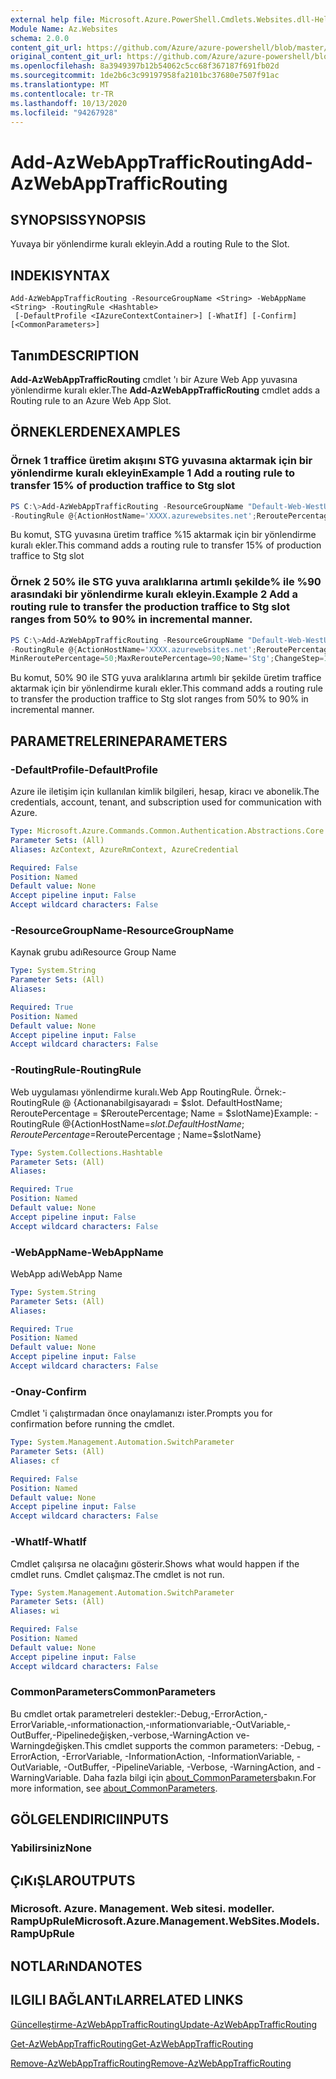 ```yaml
---
external help file: Microsoft.Azure.PowerShell.Cmdlets.Websites.dll-Help.xml
Module Name: Az.Websites
schema: 2.0.0
content_git_url: https://github.com/Azure/azure-powershell/blob/master/src/Websites/Websites/help/Add-AzWebAppTrafficRouting.md
original_content_git_url: https://github.com/Azure/azure-powershell/blob/master/src/Websites/Websites/help/Add-AzWebAppTrafficRouting.md
ms.openlocfilehash: 8a3949397b12b54062c5cc68f367187f691fb02d
ms.sourcegitcommit: 1de2b6c3c99197958fa2101bc37680e7507f91ac
ms.translationtype: MT
ms.contentlocale: tr-TR
ms.lasthandoff: 10/13/2020
ms.locfileid: "94267928"
---
```

# <span data-ttu-id="ae9e5-101">Add-AzWebAppTrafficRouting</span><span class="sxs-lookup"><span data-stu-id="ae9e5-101">Add-AzWebAppTrafficRouting</span></span>

## <span data-ttu-id="ae9e5-102">SYNOPSIS</span><span class="sxs-lookup"><span data-stu-id="ae9e5-102">SYNOPSIS</span></span>
<span data-ttu-id="ae9e5-103">Yuvaya bir yönlendirme kuralı ekleyin.</span><span class="sxs-lookup"><span data-stu-id="ae9e5-103">Add a routing Rule to the Slot.</span></span>

## <span data-ttu-id="ae9e5-104">INDEKI</span><span class="sxs-lookup"><span data-stu-id="ae9e5-104">SYNTAX</span></span>

```
Add-AzWebAppTrafficRouting -ResourceGroupName <String> -WebAppName <String> -RoutingRule <Hashtable>
 [-DefaultProfile <IAzureContextContainer>] [-WhatIf] [-Confirm] [<CommonParameters>]
```

## <span data-ttu-id="ae9e5-105">Tanım</span><span class="sxs-lookup"><span data-stu-id="ae9e5-105">DESCRIPTION</span></span>
<span data-ttu-id="ae9e5-106">**Add-AzWebAppTrafficRouting** cmdlet 'ı bir Azure Web App yuvasına yönlendirme kuralı ekler.</span><span class="sxs-lookup"><span data-stu-id="ae9e5-106">The **Add-AzWebAppTrafficRouting** cmdlet adds a Routing rule to an Azure Web App Slot.</span></span>

## <span data-ttu-id="ae9e5-107">ÖRNEKLERDEN</span><span class="sxs-lookup"><span data-stu-id="ae9e5-107">EXAMPLES</span></span>

### <span data-ttu-id="ae9e5-108">Örnek 1 traffice üretim akışını STG yuvasına aktarmak için bir yönlendirme kuralı ekleyin</span><span class="sxs-lookup"><span data-stu-id="ae9e5-108">Example 1 Add a routing rule to transfer 15% of production traffice to  Stg slot</span></span>
```powershell
PS C:\>Add-AzWebAppTrafficRouting -ResourceGroupName "Default-Web-WestUS" -WebAppName "ContosoSite" 
-RoutingRule @{ActionHostName='XXXX.azurewebsites.net';ReroutePercentage=15;Name='Stg'}
```

<span data-ttu-id="ae9e5-109">Bu komut, STG yuvasına üretim traffice %15 aktarmak için bir yönlendirme kuralı ekler.</span><span class="sxs-lookup"><span data-stu-id="ae9e5-109">This command adds a routing rule to transfer 15% of production traffice to  Stg slot</span></span>

### <span data-ttu-id="ae9e5-110">Örnek 2 50% ile STG yuva aralıklarına artımlı şekilde% ile %90 arasındaki bir yönlendirme kuralı ekleyin.</span><span class="sxs-lookup"><span data-stu-id="ae9e5-110">Example 2 Add a routing rule to transfer the production traffice to Stg slot ranges from 50% to 90% in incremental manner.</span></span>
```powershell
PS C:\>Add-AzWebAppTrafficRouting -ResourceGroupName "Default-Web-WestUS" -WebAppName "ContosoSite" 
-RoutingRule @{ActionHostName='XXXX.azurewebsites.net';ReroutePercentage=50;ChangeIntervalInMinutes=1;
MinReroutePercentage=50;MaxReroutePercentage=90;Name='Stg';ChangeStep=10}
```

<span data-ttu-id="ae9e5-111">Bu komut, 50% 90 ile STG yuva aralıklarına artımlı bir şekilde üretim traffice aktarmak için bir yönlendirme kuralı ekler.</span><span class="sxs-lookup"><span data-stu-id="ae9e5-111">This command adds a routing rule to transfer the production traffice to Stg slot ranges from 50% to 90% in incremental manner.</span></span>

## <span data-ttu-id="ae9e5-112">PARAMETRELERINE</span><span class="sxs-lookup"><span data-stu-id="ae9e5-112">PARAMETERS</span></span>

### <span data-ttu-id="ae9e5-113">-DefaultProfile</span><span class="sxs-lookup"><span data-stu-id="ae9e5-113">-DefaultProfile</span></span>
<span data-ttu-id="ae9e5-114">Azure ile iletişim için kullanılan kimlik bilgileri, hesap, kiracı ve abonelik.</span><span class="sxs-lookup"><span data-stu-id="ae9e5-114">The credentials, account, tenant, and subscription used for communication with Azure.</span></span>

```yaml
Type: Microsoft.Azure.Commands.Common.Authentication.Abstractions.Core.IAzureContextContainer
Parameter Sets: (All)
Aliases: AzContext, AzureRmContext, AzureCredential

Required: False
Position: Named
Default value: None
Accept pipeline input: False
Accept wildcard characters: False
```

### <span data-ttu-id="ae9e5-115">-ResourceGroupName</span><span class="sxs-lookup"><span data-stu-id="ae9e5-115">-ResourceGroupName</span></span>
<span data-ttu-id="ae9e5-116">Kaynak grubu adı</span><span class="sxs-lookup"><span data-stu-id="ae9e5-116">Resource Group Name</span></span>

```yaml
Type: System.String
Parameter Sets: (All)
Aliases:

Required: True
Position: Named
Default value: None
Accept pipeline input: False
Accept wildcard characters: False
```

### <span data-ttu-id="ae9e5-117">-RoutingRule</span><span class="sxs-lookup"><span data-stu-id="ae9e5-117">-RoutingRule</span></span>
<span data-ttu-id="ae9e5-118">Web uygulaması yönlendirme kuralı.</span><span class="sxs-lookup"><span data-stu-id="ae9e5-118">Web App RoutingRule.</span></span>
<span data-ttu-id="ae9e5-119">Örnek:-RoutingRule @ {Actionanabilgisayaradı = $slot. DefaultHostName; ReroutePercentage = $ReroutePercentage; Name = $slotName}</span><span class="sxs-lookup"><span data-stu-id="ae9e5-119">Example: -RoutingRule @{ActionHostName=$slot.DefaultHostName ; ReroutePercentage=$ReroutePercentage ; Name=$slotName}</span></span>

```yaml
Type: System.Collections.Hashtable
Parameter Sets: (All)
Aliases:

Required: True
Position: Named
Default value: None
Accept pipeline input: False
Accept wildcard characters: False
```

### <span data-ttu-id="ae9e5-120">-WebAppName</span><span class="sxs-lookup"><span data-stu-id="ae9e5-120">-WebAppName</span></span>
<span data-ttu-id="ae9e5-121">WebApp adı</span><span class="sxs-lookup"><span data-stu-id="ae9e5-121">WebApp Name</span></span>

```yaml
Type: System.String
Parameter Sets: (All)
Aliases:

Required: True
Position: Named
Default value: None
Accept pipeline input: False
Accept wildcard characters: False
```

### <span data-ttu-id="ae9e5-122">-Onay</span><span class="sxs-lookup"><span data-stu-id="ae9e5-122">-Confirm</span></span>
<span data-ttu-id="ae9e5-123">Cmdlet 'i çalıştırmadan önce onaylamanızı ister.</span><span class="sxs-lookup"><span data-stu-id="ae9e5-123">Prompts you for confirmation before running the cmdlet.</span></span>

```yaml
Type: System.Management.Automation.SwitchParameter
Parameter Sets: (All)
Aliases: cf

Required: False
Position: Named
Default value: None
Accept pipeline input: False
Accept wildcard characters: False
```

### <span data-ttu-id="ae9e5-124">-WhatIf</span><span class="sxs-lookup"><span data-stu-id="ae9e5-124">-WhatIf</span></span>
<span data-ttu-id="ae9e5-125">Cmdlet çalışırsa ne olacağını gösterir.</span><span class="sxs-lookup"><span data-stu-id="ae9e5-125">Shows what would happen if the cmdlet runs.</span></span>
<span data-ttu-id="ae9e5-126">Cmdlet çalışmaz.</span><span class="sxs-lookup"><span data-stu-id="ae9e5-126">The cmdlet is not run.</span></span>

```yaml
Type: System.Management.Automation.SwitchParameter
Parameter Sets: (All)
Aliases: wi

Required: False
Position: Named
Default value: None
Accept pipeline input: False
Accept wildcard characters: False
```

### <span data-ttu-id="ae9e5-127">CommonParameters</span><span class="sxs-lookup"><span data-stu-id="ae9e5-127">CommonParameters</span></span>
<span data-ttu-id="ae9e5-128">Bu cmdlet ortak parametreleri destekler:-Debug,-ErrorAction,-ErrorVariable,-ınformationaction,-ınformationvariable,-OutVariable,-OutBuffer,-Pipelinedeğişken,-verbose,-WarningAction ve-Warningdeğişken.</span><span class="sxs-lookup"><span data-stu-id="ae9e5-128">This cmdlet supports the common parameters: -Debug, -ErrorAction, -ErrorVariable, -InformationAction, -InformationVariable, -OutVariable, -OutBuffer, -PipelineVariable, -Verbose, -WarningAction, and -WarningVariable.</span></span> <span data-ttu-id="ae9e5-129">Daha fazla bilgi için [about_CommonParameters](http://go.microsoft.com/fwlink/?LinkID=113216)bakın.</span><span class="sxs-lookup"><span data-stu-id="ae9e5-129">For more information, see [about_CommonParameters](http://go.microsoft.com/fwlink/?LinkID=113216).</span></span>

## <span data-ttu-id="ae9e5-130">GÖLGELENDIRICI</span><span class="sxs-lookup"><span data-stu-id="ae9e5-130">INPUTS</span></span>

### <span data-ttu-id="ae9e5-131">Yabilirsiniz</span><span class="sxs-lookup"><span data-stu-id="ae9e5-131">None</span></span>

## <span data-ttu-id="ae9e5-132">ÇıKıŞLAR</span><span class="sxs-lookup"><span data-stu-id="ae9e5-132">OUTPUTS</span></span>

### <span data-ttu-id="ae9e5-133">Microsoft. Azure. Management. Web sitesi. modeller. RampUpRule</span><span class="sxs-lookup"><span data-stu-id="ae9e5-133">Microsoft.Azure.Management.WebSites.Models.RampUpRule</span></span>

## <span data-ttu-id="ae9e5-134">NOTLARıNDA</span><span class="sxs-lookup"><span data-stu-id="ae9e5-134">NOTES</span></span>

## <span data-ttu-id="ae9e5-135">ILGILI BAĞLANTıLAR</span><span class="sxs-lookup"><span data-stu-id="ae9e5-135">RELATED LINKS</span></span>
[<span data-ttu-id="ae9e5-136">Güncelleştirme-AzWebAppTrafficRouting</span><span class="sxs-lookup"><span data-stu-id="ae9e5-136">Update-AzWebAppTrafficRouting</span></span>](./Update-AzWebAppTrafficRouting.md)

[<span data-ttu-id="ae9e5-137">Get-AzWebAppTrafficRouting</span><span class="sxs-lookup"><span data-stu-id="ae9e5-137">Get-AzWebAppTrafficRouting</span></span>](./Get-AzWebAppTrafficRouting.md)

[<span data-ttu-id="ae9e5-138">Remove-AzWebAppTrafficRouting</span><span class="sxs-lookup"><span data-stu-id="ae9e5-138">Remove-AzWebAppTrafficRouting</span></span>](./Remove-AzWebAppTrafficRouting.md)
